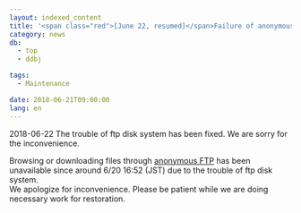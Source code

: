 ```yaml
---
layout: indexed_content
title: '<span class="red">[June 22, resumed]</span>Failure of anonymous FTP service'
category: news
db:
  - top
  - ddbj

tags:
  - Maintenance

date: 2018-06-21T09:00:00
lang: en
---
```


<p class="red">2018-06-22 The trouble of ftp disk system has been fixed. We are sorry for the inconvenience.</p>

<p>Browsing or downloading files through <a href="ftp://ftp.ddbj.nig.ac.jp/">anonymous FTP</a> has been unavailable since around 6/20 16:52 (JST) due to the trouble of ftp disk system.<br> We apologize for inconvenience. Please be patient while we are doing necessary work for restoration.</p>
